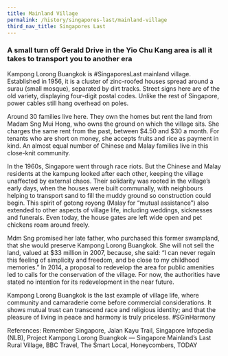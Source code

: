 ```yaml
---
title: Mainland Village
permalink: /history/singapores-last/mainland-village
third_nav_title: Singapores Last
---
```

### A small turn off Gerald Drive in the Yio Chu Kang area is all it takes to transport you to another era

Kampong Lorong Buangkok is #SingaporesLast mainland village. Established in 1956, it is a cluster of zinc-roofed houses spread around a surau (small mosque), separated by dirt tracks. Street signs here are of the old variety, displaying four-digit postal codes. Unlike the rest of Singapore, power cables still hang overhead on poles. 

Around 30 families live here. They own the homes but rent the land from Madam Sng Mui Hong, who owns the ground on which the village sits. She charges the same rent from the past, between $4.50 and $30 a month. For tenants who are short on money, she accepts fruits and rice as payment in kind. An almost equal number of Chinese and Malay families live in this close-knit community.

In the 1960s, Singapore went through race riots. But the Chinese and Malay residents at the kampung looked after each other, keeping the village unaffected by external chaos. Their solidarity was rooted in the village’s early days, when the houses were built communally, with neighbours helping to transport sand to fill the muddy ground so construction could begin. This spirit of gotong royong (Malay for “mutual assistance”) also extended to other aspects of village life, including weddings, sicknesses and funerals. Even today, the house gates are left wide open and pet chickens roam around freely.

Mdm Sng promised her late father, who purchased this former swampland, that she would preserve Kampong Lorong Buangkok. She will not sell the land, valued at $33 million in 2007, because, she said: “I can never regain this feeling of simplicity and freedom, and be close to my childhood memories.” In 2014, a proposal to redevelop the area for public amenities led to calls for the conservation of the village. For now, the authorities have stated no intention for its redevelopment in the near future.

Kampong Lorong Buangkok is the last example of village life, where community and camaraderie come before commercial considerations. It shows mutual trust can transcend race and religious identity; and that the pleasure of living in peace and harmony is truly priceless. #SGinHarmony

References: Remember Singapore, Jalan Kayu Trail, Singapore Infopedia (NLB), Project Kampong Lorong Buangkok — Singapore Mainland’s Last Rural Village, BBC Travel, The Smart Local, Honeycombers, TODAY